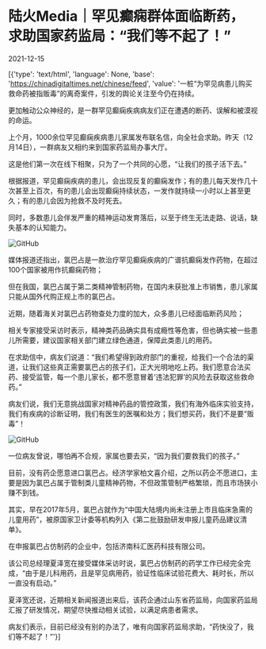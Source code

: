 # 陆火Media｜罕见癫痫群体面临断药，求助国家药监局：“我们等不起了！”

2021-12-15

[{'type': 'text/html', 'language': None, 'base': 'https://chinadigitaltimes.net/chinese/feed', 'value': '一桩“为罕见病患儿购买救命药被指贩毒”的离奇案件，引发的舆论关注至今仍在持续。

更加触动公众神经的，是一群罕见癫痫疾病病友们正在遭遇的断药、误解和被漠视的命运。

上个月，1000余位罕见癫痫疾病患儿家属发布联名信，向全社会求助。昨天（12月14日），一群病友又相约来到国家药监局办事大厅。

这是他们第一次在线下相聚，只为了一个共同的心愿，“让我们的孩子活下去。”

根据报道，罕见癫痫疾病的患儿，会出现反复的癫痫发作；有的患儿每天发作几十次甚至上百次，有的患儿会出现癫痫持续状态，一发作就持续一小时以上甚至更久；有的患儿会因为抢救不及时死去。

同时，多数患儿会伴发严重的精神运动发育落后，以至于终生无法走路、说话，缺失基本的认知能力。

![GitHub](https://chinadigitaltimes.net/chinese/files/2021/12/post-674567-61ba391150e65.)

媒体报道还指出，氯巴占是一款治疗罕见癫痫疾病的广谱抗癫痫发作药物，在超过100个国家被用作抗癫痫药物；

但在我国，氯巴占属于第二类精神管制药物，在国内未获批准上市销售，患儿家属只能从国外代购正规上市的氯巴占。

近期，随着海关对氯巴占药物查处力度的加大，众多患儿已经面临断药风险；

相关专家接受采访时表示，精神类药品确实具有成瘾性等危害，但也确实被一些患儿所需要，建议国家相关部门建立绿色通道，保障此类患儿的用药。

在求助信中，病友们说道：“我们希望得到政府部门的重视，给我们一个合法的渠道，让我们这些真正需要氯巴占的孩子们，正大光明地吃上药。我们愿意合法买药、接受监管，每一个患儿家长，都不愿意冒着‘违法犯罪’的风险去获取这些救命药。”

病友们说，我们无意挑战国家对精神药品的管控政策，我们有海外临床实验支持，我们有疾病的诊断证明，我们有医生的医嘱和处方；我们想买药，我们不是要“贩毒”！

![GitHub](https://chinadigitaltimes.net/chinese/files/2021/12/post-674567-61ba39116708d.png)

一位病友曾说，哪怕再不合规，家属也要去买，“因为我们要救我们的孩子。”

目前，没有药企愿意进口氯巴占。经济学家柏文喜介绍，之所以药企不愿进口，主要是因为氯巴占属于管制类儿童精神药物，不但政策管制严格繁琐，而且市场狭小赚不到钱。

其实，早在2017年5月，氯巴占就作为“中国大陆境内尚未注册上市且临床急需的儿童用药”，被原国家卫计委等机构列入《第二批鼓励研发申报儿童药品建议清单》。

在申报氯巴占仿制药的企业中，包括济南科汇医药科技有限公司。

该公司总经理夏泽宽在接受媒体采访时说，氯巴占仿制药的药学工作已经完全完成，“由于是儿科用药，且是罕见病用药，验证性临床试验花费大、耗时长，所以一直没有启动。”

夏泽宽还说，近期相关新闻报道出来后，该药企通过山东省药监局，向国家药监局汇报了研发情况，期望尽快推动相关试验，以满足病患者需求。

病友们表示，目前已经没有别的办法了，唯有向国家药监局求助，“药快没了，我们等不起了！”'}]
